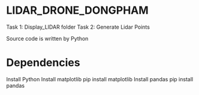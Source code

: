 # LIDAR_DRONE_DONGPHAM
Task 1: Display_LIDAR folder
Task 2: Generate Lidar Points

Source code is written by Python

# Dependencies
Install Python
Install matplotlib
pip install matplotlib
Install pandas
pip install pandas
